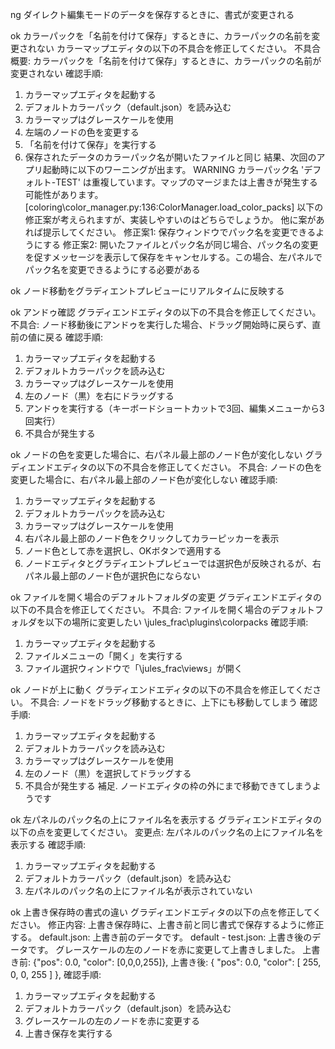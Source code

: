 ng ダイレクト編集モードのデータを保存するときに、書式が変更される




ok カラーパックを「名前を付けて保存」するときに、カラーパックの名前を変更されない
カラーマップエディタの以下の不具合を修正してください。
不具合概要: カラーパックを「名前を付けて保存」するときに、カラーパックの名前が変更されない
確認手順:
1. カラーマップエディタを起動する
2. デフォルトカラーパック（default.json）を読み込む
3. カラーマップはグレースケールを使用
4. 左端のノードの色を変更する
5. 「名前を付けて保存」を実行する
6. 保存されたデータのカラーパック名が開いたファイルと同じ
結果、次回のアプリ起動時に以下のワーニングが出ます。
WARNING  カラーパック名 'デフォルト-TEST' は重複しています。マップのマージまたは上書きが発生する可能性があります。 [coloring\color_manager.py:136:ColorManager.load_color_packs]
以下の修正案が考えられますが、実装しやすいのはどちらでしょうか。
他に案があれば提示してください。
修正案1: 保存ウィンドウでパック名を変更できるようにする
修正案2: 開いたファイルとパック名が同じ場合、パック名の変更を促すメッセージを表示して保存をキャンセルする。この場合、左パネルでパック名を変更できるようにする必要がある

ok ノード移動をグラディエントプレビューにリアルタイムに反映する

ok アンドゥ確認
グラディエンドエディタの以下の不具合を修正してください。
不具合: ノード移動後にアンドゥを実行した場合、ドラッグ開始時に戻らず、直前の値に戻る
確認手順:
1. カラーマップエディタを起動する
2. デフォルトカラーパックを読み込む
3. カラーマップはグレースケールを使用
4. 左のノード（黒）を右にドラッグする
5. アンドゥを実行する（キーボードショートカットで3回、編集メニューから3回実行）
6. 不具合が発生する

ok ノードの色を変更した場合に、右パネル最上部のノード色が変化しない
グラディエンドエディタの以下の不具合を修正してください。
不具合: ノードの色を変更した場合に、右パネル最上部のノード色が変化しない
確認手順:
1. カラーマップエディタを起動する
2. デフォルトカラーパックを読み込む
3. カラーマップはグレースケールを使用
4. 右パネル最上部のノード色をクリックしてカラーピッカーを表示
5. ノード色として赤を選択し、OKボタンで適用する
6. ノードエディタとグラディエントプレビューでは選択色が反映されるが、右パネル最上部のノード色が選択色にならない

ok ファイルを開く場合のデフォルトフォルダの変更
グラディエンドエディタの以下の不具合を修正してください。
不具合: ファイルを開く場合のデフォルトフォルダを以下の場所に変更したい
\jules_frac\plugins\colorpacks
確認手順:
1. カラーマップエディタを起動する
2. ファイルメニューの「開く」を実行する
3. ファイル選択ウィンドウで「\jules_frac\views」が開く

ok ノードが上に動く
グラディエンドエディタの以下の不具合を修正してください。
不具合: ノードをドラッグ移動するときに、上下にも移動してしまう
確認手順:
1. カラーマップエディタを起動する
2. デフォルトカラーパックを読み込む
3. カラーマップはグレースケールを使用
4. 左のノード（黒）を選択してドラッグする
5. 不具合が発生する
補足. ノードエディタの枠の外にまで移動できてしまうようです

ok 左パネルのパック名の上にファイル名を表示する
グラディエンドエディタの以下の点を変更してください。
変更点: 左パネルのパック名の上にファイル名を表示する
確認手順:
1. カラーマップエディタを起動する
2. デフォルトカラーパック（default.json）を読み込む
3. 左パネルのパック名の上にファイル名が表示されていない

ok 上書き保存時の書式の違い
グラディエンドエディタの以下の点を修正してください。
修正内容: 上書き保存時に、上書き前と同じ書式で保存するように修正する。
default.json: 上書き前のデータです。
default - test.json: 上書き後のデータです。
グレースケールの左のノードを赤に変更して上書きしました。
上書き前:
                {"pos": 0.0, "color": [0,0,0,255]},
上書き後:
        {
          "pos": 0.0,
          "color": [
            255,
            0,
            0,
            255
          ]
        },
確認手順:
1. カラーマップエディタを起動する
2. デフォルトカラーパック（default.json）を読み込む
3. グレースケールの左のノードを赤に変更する
4. 上書き保存を実行する
